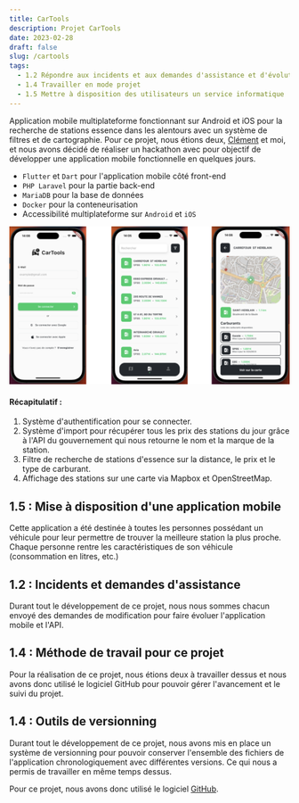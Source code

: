 ```yaml
---
title: CarTools
description: Projet CarTools
date: 2023-02-28
draft: false
slug: /cartools
tags:
  - 1.2 Répondre aux incidents et aux demandes d'assistance et d'évolution
  - 1.4 Travailler en mode projet
  - 1.5 Mettre à disposition des utilisateurs un service informatique
---
```


Application mobile multiplateforme fonctionnant sur Android et iOS pour la recherche de stations essence dans les alentours avec un système de filtres et de cartographie. Pour ce projet, nous étions deux, [Clément](https://clement-repel.fr/) et moi, et nous avons décidé de réaliser un hackathon avec pour objectif de développer une application mobile fonctionnelle en quelques jours.

- `Flutter` et `Dart` pour l'application mobile côté front-end
- `PHP Laravel` pour la partie back-end
- `MariaDB` pour la base de données
- `Docker` pour la conteneurisation
- Accessibilité multiplateforme sur `Android` et `iOS`

![Cartools page](./pictures/cartools.png)

#### Récapitulatif :

1. Système d'authentification pour se connecter.
2. Système d'import pour récupérer tous les prix des stations du jour grâce à l'API du gouvernement qui nous retourne le nom et la marque de la station.
3. Filtre de recherche de stations d'essence sur la distance, le prix et le type de carburant.
4. Affichage des stations sur une carte via Mapbox et OpenStreetMap.

## 1.5 : Mise à disposition d'une application mobile

Cette application a été destinée à toutes les personnes possédant un véhicule pour leur permettre de trouver la meilleure station la plus proche. Chaque personne rentre les caractéristiques de son véhicule (consommation en litres, etc.)

## 1.2 : Incidents et demandes d'assistance

Durant tout le développement de ce projet, nous nous sommes chacun envoyé des demandes de modification pour faire évoluer l'application mobile et l'API.

## 1.4 : Méthode de travail pour ce projet

Pour la réalisation de ce projet, nous étions deux à travailler dessus et nous avons donc utilisé le logiciel GitHub pour pouvoir gérer l'avancement et le suivi du projet.

## 1.4 : Outils de versionning

Durant tout le développement de ce projet, nous avons mis en place un système de versionning pour pouvoir conserver l'ensemble des fichiers de l'application chronologiquement avec différentes versions. Ce qui nous a permis de travailler en même temps dessus.

Pour ce projet, nous avons donc utilisé le logiciel [GitHub](https://github.com/).
